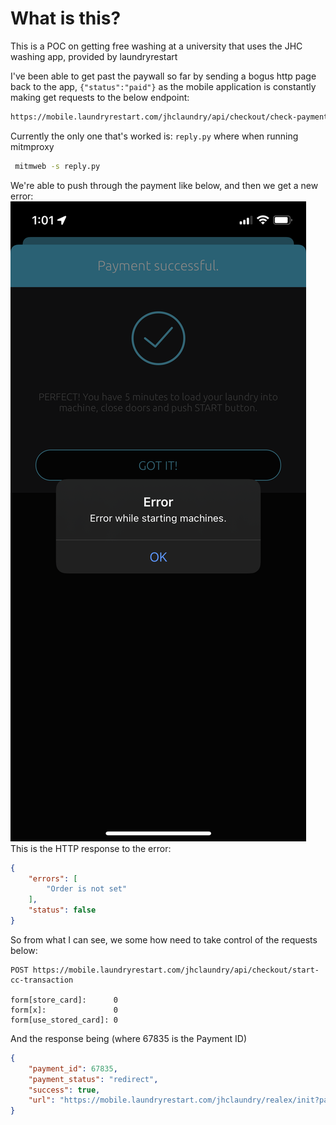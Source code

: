 # What is this?

This is a POC on getting free washing at a university that uses the JHC washing app, provided by laundryrestart


I've been able to get past the paywall so far by sending a bogus http page back to the app, `{"status":"paid"}` as the mobile application is constantly making get requests to the below endpoint:
```bash
https://mobile.laundryrestart.com/jhclaundry/api/checkout/check-payment/67835
```

Currently the only one that's worked is: `reply.py` where when running mitmproxy 
```bash
 mitmweb -s reply.py 
```

We're able to push through the payment like below, and then we get a new error:
![](IMG_3925.PNG)
This is the HTTP response to the error:

```json
{
    "errors": [
        "Order is not set"
    ],
    "status": false
}
```

So from what I can see, we some how need to take control of the requests below:

```
POST https://mobile.laundryrestart.com/jhclaundry/api/checkout/start-cc-transaction

form[store_card]:      0
form[x]:               0
form[use_stored_card]: 0
```
And the response being (where 67835 is the Payment ID)
```json
{
    "payment_id": 67835,
    "payment_status": "redirect",
    "success": true,
    "url": "https://mobile.laundryrestart.com/jhclaundry/realex/init?payment_id=realex-67835"
}
```